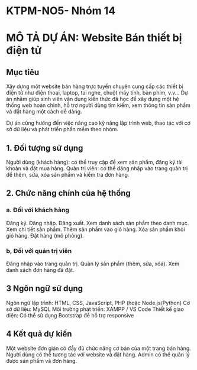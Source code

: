 # KTPM-NO5- Nhóm 14

#  MÔ TẢ DỰ ÁN: Website Bán thiết bị điện tử

## Mục tiêu 
Xây dựng một website bán hàng trực tuyến chuyên cung cấp các thiết bị điện tử như điện thoại, laptop, tai nghe, chuột máy tính, bàn phím, v.v... Dự án nhằm giúp sinh viên vận dụng kiến thức đã học để xây dựng một hệ thống web hoàn chỉnh, hỗ trợ người dùng tìm kiếm, xem thông tin sản phẩm và đặt hàng một cách dễ dàng.

Dự án cũng hướng đến việc nâng cao kỹ năng lập trình web, thao tác với cơ sở dữ liệu và phát triển phần mềm theo nhóm.


##  1. Đối tượng sử dụng 

Người dùng (khách hàng): có thể truy cập để xem sản phẩm, đăng ký tài khoản và đặt mua hàng.
Quản trị viên: có thể đăng nhập vào trang quản trị để thêm, sửa, xóa sản phẩm và kiểm tra đơn hàng.

##  2. Chức năng chính của hệ thống 

### a. Đối với khách hàng
Đăng ký.
Đăng nhập.
Đăng xuất.
Xem danh sách sản phẩm theo danh mục.
Xem chi tiết sản phẩm.
Thêm sản phẩm vào giỏ hàng.
Xóa sản phẩm khỏi giỏ hàng.
Đặt hàng (mô phỏng).


### b, Đối với quản trị viên 

Đăng nhập vào trang quản trị.
Quản lý sản phẩm (thêm, sửa, xóa).
Xem danh sách đơn hàng đã đặt.

## 3 Ngôn ngữ sử dụng 

Ngôn ngữ lập trình: HTML, CSS, JavaScript, PHP (hoặc Node.js/Python)
Cơ sở dữ liệu: MySQL
Môi trường phát triển: XAMPP / VS Code
Thiết kế giao diện: Có thể sử dụng Bootstrap để hỗ trợ responsive

## 4 Kết quả dự kiến 

Một website đơn giản có đầy đủ chức năng cơ bản của một trang bán hàng.
Người dùng có thể tương tác với website và đặt hàng.
Admin có thể quản lý được sản phẩm và đơn hàng.





   


